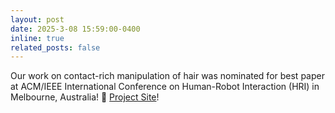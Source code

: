 ```yaml
---
layout: post
date: 2025-3-08 15:59:00-0400
inline: true
related_posts: false
---
```


Our work on contact-rich manipulation of hair was nominated for best paper at ACM/IEEE International Conference on Human-Robot Interaction (HRI) in Melbourne, Australia! :tada: [Project Site](https://moehair.github.io/)!
